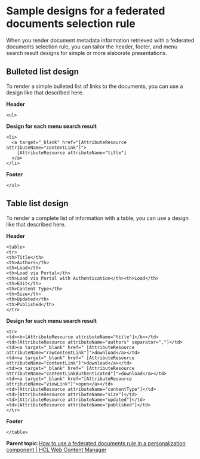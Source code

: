 # Sample designs for a federated documents selection rule 

When you render document metadata information retrieved with a federated documents selection rule, you can tailor the header, footer, and menu search result designs for simple or more elaborate presentations.

## Bulleted list design

To render a simple bulleted list of links to the documents, you can use a design like that described here.

**Header**

```
<ul>
```

**Design for each menu search result**

```
<li>
  <a target="_blank" href="[AttributeResource attributeName="contentLink"]">
    [AttributeResource attributeName="title"]
  </a>
</li>
```

**Footer**

```
</ul>
```

## Table list design

To render a complete list of information with a table, you can use a design like that described here.

**Header**

```
<table>
<tr>
<th>Title</th>
<th>Authors</th>
<th>Load</th>
<th>Load via Portal</th>
<th>Load via Portal with Authentication</th><th>Load</th>
<th>Edit</th>
<th>Content Type</th>
<th>Size</th>
<th>Updated</th>
<th>Published</th>
</tr>
```

**Design for each menu search result**

```
<tr>
<td><b>[AttributeResource attributeName="title"]</b></td>
<td>[AttributeResource attributeName="authors" separator=","]</td>
<td><a target="_blank" href=" [AttributeResource attributeName="rawContentLink"]">download</a></td>
<td><a target="_blank" href=" [AttributeResource attributeName="contentLink"]">download</a></td>
<td><a target="_blank" href=" [AttributeResource attributeName="contentLinkAuthenticated"]">download</a></td>
<td><a target="_blank" href="[AttributeResource attributeName="viewLink"]">open</a></td>
<td>[AttributeResource attributeName="contentType"]</td>
<td>[AttributeResource attributeName="size"]</td>
<td>[AttributeResource attributeName="updated"]</td>
<td>[AttributeResource attributeName="published"]</td>
</tr>
```

**Footer**

```
</table>
```

**Parent topic:**[How to use a federated documents rule in a personalization component \| HCL Web Content Manager](../wcm/wcm_dev_feddocs_using.md)

